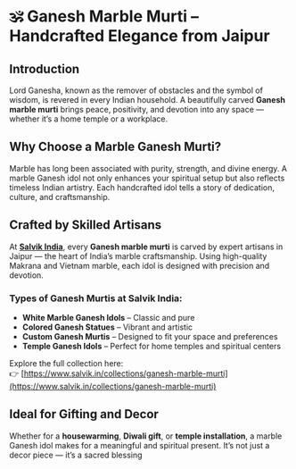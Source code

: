 # 🕉️ Ganesh Marble Murti – Handcrafted Elegance from Jaipur

## Introduction
Lord Ganesha, known as the remover of obstacles and the symbol of wisdom, is revered in every Indian household. A beautifully carved **Ganesh marble murti** brings peace, positivity, and devotion into any space — whether it’s a home temple or a workplace.

## Why Choose a Marble Ganesh Murti?
Marble has long been associated with purity, strength, and divine energy. A marble Ganesh idol not only enhances your spiritual setup but also reflects timeless Indian artistry. Each handcrafted idol tells a story of dedication, culture, and craftsmanship.

## Crafted by Skilled Artisans
At **[Salvik India](https://www.salvik.in/)**, every **Ganesh marble murti** is carved by expert artisans in Jaipur — the heart of India’s marble craftsmanship. Using high-quality Makrana and Vietnam marble, each idol is designed with precision and devotion.

### Types of Ganesh Murtis at Salvik India:
- **White Marble Ganesh Idols** – Classic and pure
- **Colored Ganesh Statues** – Vibrant and artistic
- **Custom Ganesh Murtis** – Designed to fit your space and preferences
- **Temple Ganesh Idols** – Perfect for home temples and spiritual centers

Explore the full collection here:  
👉 [https://www.salvik.in/collections/ganesh-marble-murti](https://www.salvik.in/collections/ganesh-marble-murti)

## Ideal for Gifting and Decor
Whether for a **housewarming**, **Diwali gift**, or **temple installation**, a marble Ganesh idol makes for a meaningful and spiritual present. It’s not just a decor piece — it’s a sacred blessing

